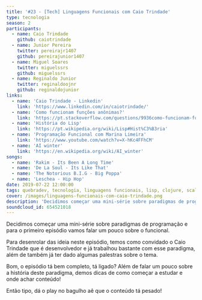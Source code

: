 ```yaml
---
title: '#23 - [Tech] Linguagens Funcionais com Caio Trindade'
type: tecnologia
season: 2
participants:
  - name: Caio Trindade
    github: caiotrindade
  - name: Junior Pereira
    twitter: pereirajr1407
    github: pereirajunior1407
  - name: Miguel Soares
    twitter: miguelssrs
    github: miguelssrs
  - name: Reginaldo Junior
    twitter: reginaldoojnr
    github: reginaldojunior
links:
  - name: 'Caio Trindade - Linkedin'
    link: 'https://www.linkedin.com/in/caiotrindade/'
  - name: 'Como funcionam funções anônimas?'
    link: 'https://pt.stackoverflow.com/questions/9936como-funcionam-fun%C3%A7%C3%B5es-an%C3%B4nimas'
  - name: 'História do Lisp'
    link: 'https://pt.wikipedia.org/wiki/Lisp#Hist%C3%B3ria'
  - name: 'Programação Funcional com Marina Limeira'
    link: 'https://www.youtube.com/watch?v=X-hKc4FFhCM'
  - name: 'AI winter'
    link: 'https://en.wikipedia.org/wiki/AI_winter'
songs:
  - name: 'Rakim - Its Been A Long Time'
  - name: 'De La Soul - Its Like That'
  - name: 'The Notorious B.I.G - Big Poppa'
  - name: 'Leschea - Hip Hop'
date: 2019-07-22 12:00:00
tags: quebradev, tecnologia, linguagens funcionais, lisp, clojure, scala, tecnologia, paradigmas
cover: /images/linguagens-funcionais-com-caio-trindade.png
description: 'Decidimos começar uma mini-série sobre paradigmas de programação e para o primeiro episódio vamos falar um pouco sobre o funcional.'
soundcloud_id: 654521018
---
```


Decidimos começar uma mini-série sobre paradigmas de programação e para o primeiro episódio vamos falar um pouco sobre o funcional.

Para desenrolar das ideia neste episódio, temos como convidado o Caio Trindade que é desenvolvedor e já trabalhou bastante com esse paradigma, além de também já ter dado algumas palestras sobre o tema.

Bom, o episódio tá bem completo, tá ligado?  Além de falar um pouco sobre a história deste paradigma, demos dicas de como começar a estudar e onde achar conteúdo!

Então tipo, dá o play no bagulho aê que o conteúdo tá pesado!
